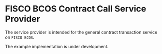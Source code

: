 # FISCO BCOS Contract Call Service Provider

The service provider is intended for the general contract transaction service on `FISCO BCOS`.

The example implementation is under development.

